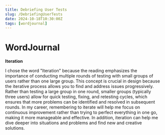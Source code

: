 ```yaml
---
title: Debriefing User Tests
slug: /DebriefingUserTests
date: 2024-10-18T10:30:00Z
tags: [wordjournal]
---
```


# WordJournal

<b>Iteration</b>

I chose the word "Iteration" because the reading emphasizes the importance of conducting multiple rounds of testing with small groups of users rather than one large group. This concept is crucial in design because the iterative process allows you to find and address issues progressively. Rather than testing a large group in one round, smaller groups (typically three users) allow for quick testing, fixing, and retesting cycles, which ensures that more problems can be identified and resolved in subsequent rounds. In my career, remembering to iterate will help me focus on continuous improvement rather than trying to perfect everything in one go, making it more manageable and effective. In addition, iteration can help me dive deeper into situations and problems and find new and creative solutions.
